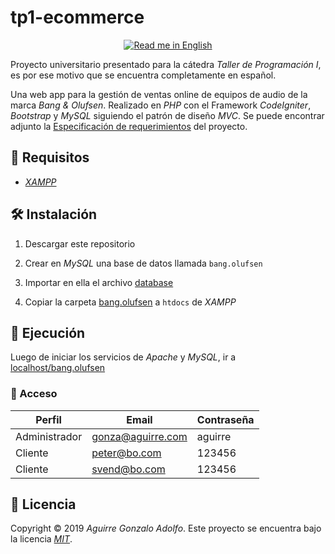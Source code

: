 # tp1-ecommerce

<div align='center'>

[![Read me in English](https://img.shields.io/badge/Read%20me%20in-English-brightgreen)](README.en.md)

</div>

Proyecto universitario presentado para la cátedra _Taller de Programación I_, es por ese motivo que se encuentra completamente en español.

Una web app para la gestión de ventas online de equipos de audio de la marca _Bang & Olufsen_. Realizado en _PHP_ con el Framework _CodeIgniter_, _Bootstrap_ y _MySQL_ siguiendo el patrón de diseño _MVC_. Se puede encontrar adjunto la [Especificación de requerimientos](SRS.md) del proyecto.

## 🚧 Requisitos

- _[XAMPP](https://www.apachefriends.org/index.html)_

## 🛠️ Instalación

1. Descargar este repositorio

2. Crear en _MySQL_ una base de datos llamada `bang.olufsen`

3. Importar en ella el archivo [database](database.sql)

4. Copiar la carpeta [bang.olufsen](bang.olufsen) a `htdocs` de _XAMPP_

## 🚀 Ejecución

Luego de iniciar los servicios de _Apache_ y _MySQL_, ir a [localhost/bang.olufsen](http://localhost/bang.olufsen/)

### 🔑 Acceso

| Perfil        | Email             | Contraseña |
| ------------- | ----------------- | ---------- |
| Administrador | gonza@aguirre.com | aguirre    |
| Cliente       | peter@bo.com      | 123456     |
| Cliente       | svend@bo.com      | 123456     |

## 📝 Licencia

Copyright © 2019 _Aguirre Gonzalo Adolfo_.
Este proyecto se encuentra bajo la licencia _[MIT](LICENSE)_.
